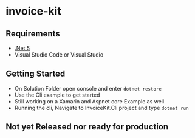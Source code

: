 # invoice-kit

## Requirements 
  - [.Net 5](https://dotnet.microsoft.com/download/dotnet/5.0)
  - Visual Studio Code or Visual Studio

## Getting Started 
  - On Solution Folder open console and enter `dotnet restore`
  - Use the Cli example to get started
  - Still working on a Xamarin and Aspnet core Example as well
  - Running the cli, Navigate to InvoiceKit.Cli project and type `dotnet run`  


## Not yet Released nor ready for production
